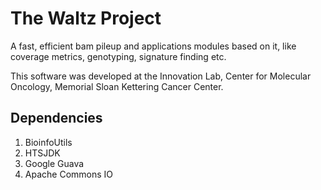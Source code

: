 # The Waltz Project

A fast, efficient bam pileup and applications modules based on it, like coverage metrics, genotyping, signature finding etc.

This software was developed at the Innovation Lab, Center for Molecular Oncology, Memorial Sloan Kettering Cancer Center.


## Dependencies

1. BioinfoUtils
2. HTSJDK
3. Google Guava
4. Apache Commons IO
